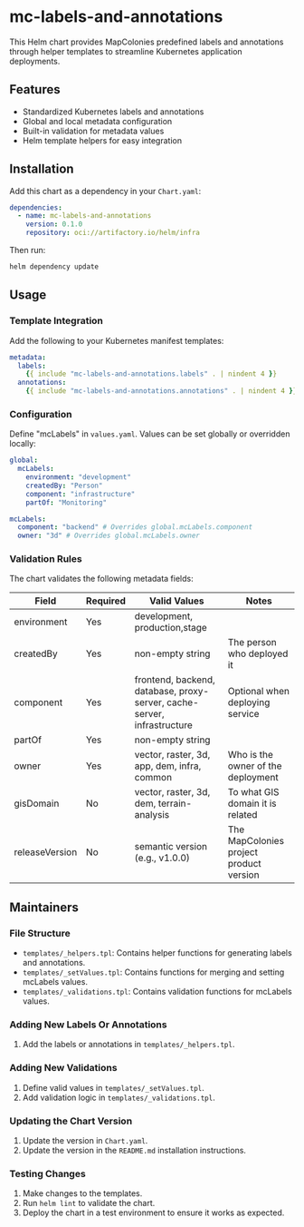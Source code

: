 # mc-labels-and-annotations

This Helm chart provides MapColonies predefined labels and annotations through helper templates to streamline Kubernetes application deployments.

## Features
- Standardized Kubernetes labels and annotations
- Global and local metadata configuration
- Built-in validation for metadata values
- Helm template helpers for easy integration

## Installation

Add this chart as a dependency in your `Chart.yaml`:

```yaml
dependencies:
  - name: mc-labels-and-annotations
    version: 0.1.0
    repository: oci://artifactory.io/helm/infra
```

Then run:
```bash
helm dependency update
```

## Usage

### Template Integration
Add the following to your Kubernetes manifest templates:

```yaml
metadata:
  labels:
    {{ include "mc-labels-and-annotations.labels" . | nindent 4 }}
  annotations:
    {{ include "mc-labels-and-annotations.annotations" . | nindent 4 }}
```

### Configuration
Define "mcLabels" in `values.yaml`. Values can be set globally or overridden locally:

```yaml
global:
  mcLabels:
    environment: "development"
    createdBy: "Person"
    component: "infrastructure"
    partOf: "Monitoring"

mcLabels:
  component: "backend" # Overrides global.mcLabels.component
  owner: "3d" # Overrides global.mcLabels.owner
```

### Validation Rules

The chart validates the following metadata fields:

| Field | Required | Valid Values | Notes |
|----------------|----------|---------------------|----|
| environment | Yes | development, production,stage | |
| createdBy | Yes | non-empty string   | The person who deployed it |
| component | Yes | frontend, backend, database, proxy-server, cache-server, infrastructure | Optional when deploying service |
| partOf | Yes | non-empty string | |
| owner | Yes | vector, raster, 3d, app, dem, infra, common | Who is the owner of the deployment |
| gisDomain | No | vector, raster, 3d, dem, terrain-analysis | To what GIS domain it is related |
| releaseVersion | No | semantic version (e.g., v1.0.0) | The MapColonies project product version |

## Maintainers

### File Structure
- `templates/_helpers.tpl`: Contains helper functions for generating labels and annotations.
- `templates/_setValues.tpl`: Contains functions for merging and setting mcLabels values.
- `templates/_validations.tpl`: Contains validation functions for mcLabels values.

### Adding New Labels Or Annotations
1. Add the labels or annotations in `templates/_helpers.tpl`.

### Adding New Validations
1. Define valid values in `templates/_setValues.tpl`.
2. Add validation logic in `templates/_validations.tpl`.

### Updating the Chart Version
1. Update the version in `Chart.yaml`.
2. Update the version in the `README.md` installation instructions.

### Testing Changes
1. Make changes to the templates.
2. Run `helm lint` to validate the chart.
3. Deploy the chart in a test environment to ensure it works as expected.
